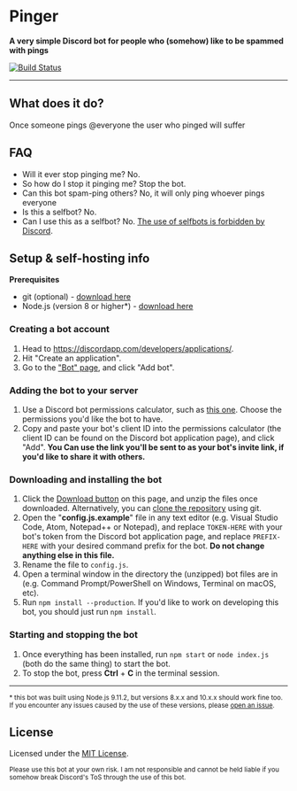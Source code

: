# Pinger

**A very simple Discord bot for people who (somehow) like to be spammed with pings**

[![Build Status](https://travis-ci.org/suvanl/Pinger.svg?branch=master)](https://travis-ci.org/suvanl/Pinger)

----------

## What does it do?
Once someone pings @everyone the user who pinged will suffer

## FAQ
- Will it ever stop pinging me? No. 
- So how do I stop it pinging me? Stop the bot.
- Can this bot spam-ping others? No, it will only ping whoever pings everyone
- Is this a selfbot? No.
- Can I use this as a selfbot? No. [The use of selfbots is forbidden by Discord](https://support.discordapp.com/hc/en-us/articles/115002192352).

## Setup & self-hosting info
**Prerequisites**
- git (optional) - [download here](https://git-scm.com/downloads)
- Node.js (version 8 or higher*) - [download here](https://nodejs.org/en/)

### Creating a bot account
1. Head to https://discordapp.com/developers/applications/.
2. Hit "Create an application".
3. Go to the ["Bot" page](https://vgy.me/M8axSa.png), and click "Add bot".

### Adding the bot to your server
1. Use a Discord bot permissions calculator, such as [this one](https://finitereality.github.io/permissions-calculator/?v=0). Choose the permissions you'd like the bot to have.
2. Copy and paste your bot's client ID into the permissions calculator (the client ID can be found on the Discord bot application page), and click "Add". **You Can use the link you'll be sent to as your bot's invite link, if you'd like to share it with others.**

### Downloading and installing the bot
1. Click the [Download button](https://vgy.me/u/BlT1va) on this page, and unzip the files once downloaded. Alternatively, you can [clone the repository](https://help.github.com/articles/cloning-a-repository/) using git.
2. Open the "**config.js.example**" file in any text editor (e.g. Visual Studio Code, Atom, Notepad++ or Notepad), and replace `TOKEN-HERE` with your bot's token from the Discord bot application page, and replace `PREFIX-HERE` with your desired command prefix for the bot. **Do not change anything else in this file.**
3. Rename the file to `config.js`.
4. Open a terminal window in the directory the (unzipped) bot files are in (e.g. Command Prompt/PowerShell on Windows, Terminal on macOS, etc).
5. Run `npm install --production`. If you'd like to work on developing this bot, you should just run `npm install`.

### Starting and stopping the bot
1. Once everything has been installed, run `npm start` or `node index.js` (both do the same thing) to start the bot.
2. To stop the bot, press **Ctrl** + **C** in the terminal session.

----------

<sup>* this bot was built using Node.js 9.11.2, but versions 8.x.x and 10.x.x should work fine too. If you encounter any issues caused by the use of these versions, please [open an issue](https://github.com/suvanl/Pinger/issues).</sup>

## License
Licensed under the [MIT License](https://github.com/suvanl/Pinger/blob/master/LICENSE).

<sup>Please use this bot at your own risk. I am not responsible and cannot be held liable if you somehow break Discord's ToS through the use of this bot.</sup>
